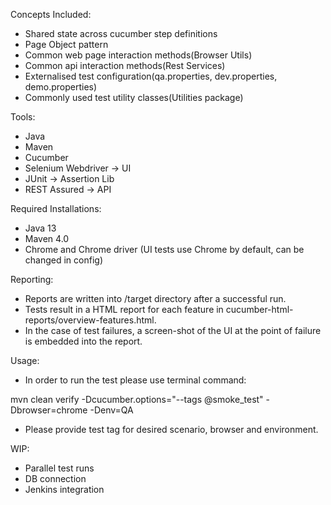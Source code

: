 Concepts Included:

- Shared state across cucumber step definitions
- Page Object pattern
- Common web page interaction methods(Browser Utils)
- Common api interaction methods(Rest Services)
- Externalised test configuration(qa.properties, dev.properties, demo.properties)
- Commonly used test utility classes(Utilities package)

Tools:
- Java
- Maven
- Cucumber
- Selenium Webdriver -> UI 
- JUnit -> Assertion Lib
- REST Assured -> API


Required Installations:
- Java 13
- Maven 4.0
- Chrome and Chrome driver (UI tests use Chrome by default, can be changed in config)

Reporting:
- Reports are written into /target directory after a successful run.
- Tests result in a HTML report for each feature in cucumber-html-reports/overview-features.html.
- In the case of test failures, a screen-shot of the UI at the point of failure is embedded into the report.

Usage:
- In order to run the test please use terminal command:

mvn clean verify -Dcucumber.options="--tags @smoke_test" -Dbrowser=chrome -Denv=QA

- Please provide test tag for desired scenario, browser and environment.


WIP:
- Parallel test runs
- DB connection
- Jenkins integration
